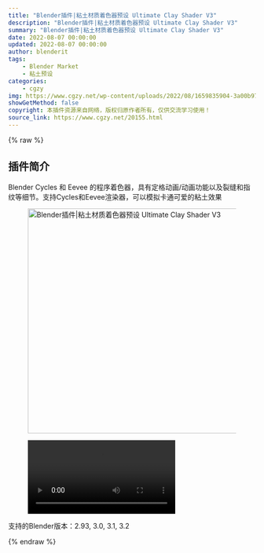 ```yaml
---
title: "Blender插件|粘土材质着色器预设 Ultimate Clay Shader V3"
description: "Blender插件|粘土材质着色器预设 Ultimate Clay Shader V3"
summary: "Blender插件|粘土材质着色器预设 Ultimate Clay Shader V3"
date: 2022-08-07 00:00:00
updated: 2022-08-07 00:00:00
author: blenderit
tags: 
    - Blender Market
    - 粘土预设
categories:
    - cgzy
img: https://www.cgzy.net/wp-content/uploads/2022/08/1659835904-3a00b973841276b.jpg
showGetMethod: false
copyright: 本插件资源来自网络，版权归原作者所有，仅供交流学习使用！
source_link: https://www.cgzy.net/20155.html
---
```


{% raw %}
<div class="wp-block-pandastudio-title"><div class="title_style_01"><h2 id="h2-0">插件简介</h2></div></div><p class="is-style-text-indent-2em">Blender Cycles 和 Eevee 的程序着色器，具有定格动画/动画功能以及裂缝和指纹等细节。支持Cycles和Eevee渲染器，可以模拟卡通可爱的粘土效果</p><div class="wp-block-image is-style-border-round-and-with-shadow"><figure class="aligncenter size-full"><img fetchpriority="high" decoding="async" width="512" height="458" src="https://www.cgzy.net/wp-content/uploads/2022/08/1659835904-3a00b973841276b.jpg" class="wp-image-20156" title="Blender插件|粘土材质着色器预设 Ultimate Clay Shader V3" alt="Blender插件|粘土材质着色器预设 Ultimate Clay Shader V3"></figure></div><figure class="wp-block-video aligncenter"><video controls src="https://cloud.video.taobao.com/play/u/717183932/p/1/e/6/t/1/372072042042.mp4"></video></figure><div class="wp-block-pandastudio-tips"><div class="tip success "><p>支持的Blender版本：2.93, 3.0, 3.1, 3.2</p>
</div></div>
<div style="display: none">cgzy</div>
{% endraw %}